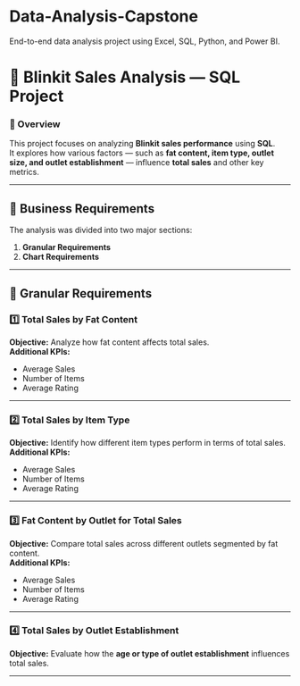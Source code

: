 # Data-Analysis-Capstone
End-to-end data analysis project using Excel, SQL, Python, and Power BI.

# 🧮 Blinkit Sales Analysis — SQL Project

### 📘 Overview
This project focuses on analyzing **Blinkit sales performance** using **SQL**.  
It explores how various factors — such as **fat content, item type, outlet size, and outlet establishment** — influence **total sales** and other key metrics.

---

## 🎯 Business Requirements

The analysis was divided into two major sections:
1. **Granular Requirements**
2. **Chart Requirements**

---

## 🧩 Granular Requirements

### 1️⃣ Total Sales by Fat Content
**Objective:** Analyze how fat content affects total sales.  
**Additional KPIs:**  
- Average Sales  
- Number of Items  
- Average Rating  

---

### 2️⃣ Total Sales by Item Type
**Objective:** Identify how different item types perform in terms of total sales.  
**Additional KPIs:**  
- Average Sales  
- Number of Items  
- Average Rating  

---

### 3️⃣ Fat Content by Outlet for Total Sales
**Objective:** Compare total sales across different outlets segmented by fat content.  
**Additional KPIs:**  
- Average Sales  
- Number of Items  
- Average Rating  

---

### 4️⃣ Total Sales by Outlet Establishment
**Objective:** Evaluate how the **age or type of outlet establishment** influences total sales.  

---
